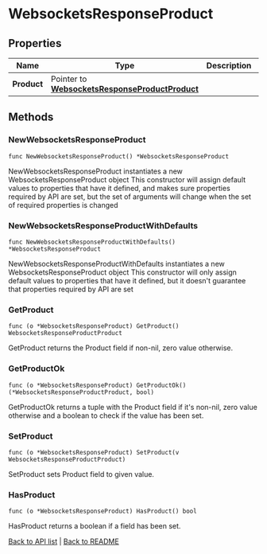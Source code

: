 # WebsocketsResponseProduct

## Properties

Name | Type | Description | Notes
------------ | ------------- | ------------- | -------------
**Product** | Pointer to [**WebsocketsResponseProductProduct**](WebsocketsResponseProductProduct.md) |  | [optional] 

## Methods

### NewWebsocketsResponseProduct

`func NewWebsocketsResponseProduct() *WebsocketsResponseProduct`

NewWebsocketsResponseProduct instantiates a new WebsocketsResponseProduct object
This constructor will assign default values to properties that have it defined,
and makes sure properties required by API are set, but the set of arguments
will change when the set of required properties is changed

### NewWebsocketsResponseProductWithDefaults

`func NewWebsocketsResponseProductWithDefaults() *WebsocketsResponseProduct`

NewWebsocketsResponseProductWithDefaults instantiates a new WebsocketsResponseProduct object
This constructor will only assign default values to properties that have it defined,
but it doesn't guarantee that properties required by API are set

### GetProduct

`func (o *WebsocketsResponseProduct) GetProduct() WebsocketsResponseProductProduct`

GetProduct returns the Product field if non-nil, zero value otherwise.

### GetProductOk

`func (o *WebsocketsResponseProduct) GetProductOk() (*WebsocketsResponseProductProduct, bool)`

GetProductOk returns a tuple with the Product field if it's non-nil, zero value otherwise
and a boolean to check if the value has been set.

### SetProduct

`func (o *WebsocketsResponseProduct) SetProduct(v WebsocketsResponseProductProduct)`

SetProduct sets Product field to given value.

### HasProduct

`func (o *WebsocketsResponseProduct) HasProduct() bool`

HasProduct returns a boolean if a field has been set.


[Back to API list](../README.md#documentation-for-api-endpoints) | [Back to README](../README.md)

